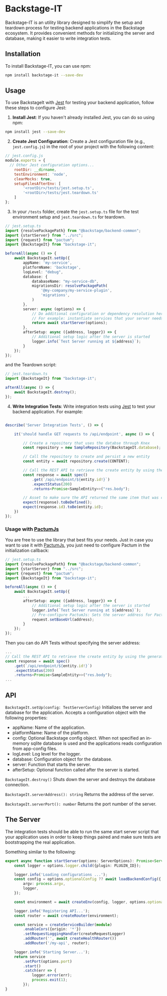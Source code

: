 # Backstage-IT

Backstage-IT is an utility library designed to simplify the setup and teardown process for testing backend applications 
in the Backstage ecosystem. It provides convenient methods for initializing the server and database, making it easier 
to write integration tests.

## Installation

To install Backstage-IT, you can use npm:

```bash
npm install backstage-it --save-dev
```

## Usage
To use BackstageIt with [Jest](https://jestjs.io/) for testing your backend application, follow these steps to configure Jest:

1. **Install Jest**: If you haven't already installed Jest, you can do so using npm:
```bash
npm install jest --save-dev
```
2. **Create Jest Configuration**: Create a Jest configuration file (e.g., `jest.config.js`) in the root of your project with the following content:
```javascript 
// jest.config.js
module.exports = {
  // Other Jest configuration options...
    rootDir: __dirname,
    testEnvironment: 'node',
    clearMocks: true,
    setupFilesAfterEnv: [
        '<rootDir>/tests/jest.setup.ts', 
        '<rootDir>/tests/jest.teardown.ts'
    ]
};
```
3. In your `/tests` folder, create the `jest.setup.ts` file for the test environment setup and  `jest.teardown.ts` for  teardown.
```typescript 
// jest.setup.ts
import {resolvePackagePath} from "@backstage/backend-common";
import {startServer} from "../src";
import {request} from "pactum";
import {BackstageIt} from "backstage-it";

beforeAll(async () => {
    await BackstageIt.setUp({
        appName: 'my-service',
        platformName: 'backstage',
        logLevel: "debug",
        database: {
            databaseName: "my-service-db",
            migrationsDir: resolvePackagePath(
                '@my-company/my-service-plugin',
                'migrations',
            )
        },
        server: async (options) => {
            // Do additional configuration or dependency resolution here as needed
            // For example: instantiate services that your server needs other than the defaults coming within options
            return await startServer(options);
        },
        afterSetup: async ({address, logger}) => {
            // Additional setup logic after the server is started
            logger.info(`Test Server running at ${address}`);
        }
    });
});
```
and the Teardown script:
```typescript 
// jest.teardown.ts
import {BackstageIt} from "backstage-it";

afterAll(async () => {
    await BackstageIt.destroy();
});
```
4. **Write Integration Tests**: Write integration tests using [Jest](https://jestjs.io/) to test your backend application. For example: 
```typescript

describe('Server Integration Tests', () => {

    it('should handle GET requests to /api/endpoint', async () => {

        // Create a repository that uses the databse through Knex
        const repository = new SampleRepository(BackstageIt.database);

        // Call the repository to create and persist a new entity
        const entity = await repository.create(CONTENT);

        // Call the REST API to retrieve the create entity by using the generated ID
        const response = await spec()
            .get(`/api/endpoint/${entity.id!}`)
            .expectStatus(200)
            .returns<Promise<SampleEntity>>("res.body");

        // Asset to make sure the API returned the same item that was created in the database
        expect(response).toBeDefined();
        expect(response.id).toBe(entity.id);
    })
});
```

### Usage with [PactumJs](https://pactumjs.github.io/)
You are free to use the library that best fits your needs. Just in case you want to use it with [PactumJs](https://pactumjs.github.io/), 
you just need to configure Pactum in the initialization callback:

```typescript 
// jest.setup.ts
import {resolvePackagePath} from "@backstage/backend-common";
import {startServer} from "../src";
import {request} from "pactum";
import {BackstageIt} from "backstage-it";

beforeAll(async () => {
    await BackstageIt.setUp({
        ...
        afterSetup: async ({address, logger}) => {
            // Additional setup logic after the server is started
            logger.info(`Test Server running at ${address}`);
            // Pre-configure PactumJs: Sets the server address for Pactum framework
            request.setBaseUrl(address);
        }
    });
});
```
Then you can do API Tests without specifying the server address:
```typescript
...
// Call the REST API to retrieve the create entity by using the generated ID
const response = await spec()
    .get(`/api/endpoint/${entity.id!}`)
    .expectStatus(200)
    .returns<Promise<SampleEntity>>("res.body");
...
```

## API
`BackstageIt.setUp(config: TestServerConfig)` Initializes the server and database for the application. Accepts a configuration 
object with the following properties:

* appName: Name of the application.
* platformName: Name of the platform.
* config: Optional Backstage config object. When not specified an in-memory sqlite database is used and the applications reads configuration from app-config files.
* logLevel: Log level for the logger.
* database: Configuration object for the database.
* server: Function that starts the server.
* afterSetup: Optional function called after the server is started.

`BackstageIt.destroy()` Shuts down the server and destroys the database connection.

`BackstageIt.serverAddress(): string` Returns the address of the server.

`BackstageIt.serverPort(): number` Returns the port number of the server.

## The Server
The integration tests should be able to run the same start server script that your application uses in order to keep things paired
and make sure tests are bootstrapping the real application.

Something similar to the following:
```typescript
export async function startServer(options: ServerOptions): Promise<Server> {
    const logger = options.logger.child({plugin: PLUGIN_ID});

    logger.info('Loading configurations ...');
    const config = options.optionalConfig ?? await loadBackendConfig({
        argv: process.argv,
        logger,
    });

    const environment = await createEnv(config, logger, options.optionalDatabase);

    logger.info('Registering API...');
    const router = await createRouter(environment);

    const service = createServiceBuilder(module)
        .enableCors({origin: '*'})
        .setRequestLoggingHandler(createRequestLogger)
        .addRouter('', await createHealthRouter())
        .addRouter('/my-api', router);

    logger.info('Starting Server...');
    return service
        .setPort(options.port)
        .start()
        .catch(err => {
            logger.error(err);
            process.exit(1);
        });
}
```
